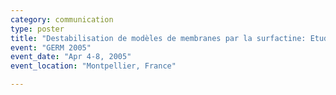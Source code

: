 ```yaml
---
category: communication
type: poster
title: "Destabilisation de modèles de membranes par la surfactine: Etude par RMN des solides"
event: "GERM 2005"
event_date: "Apr 4-8, 2005"
event_location: "Montpellier, France"

---
```

